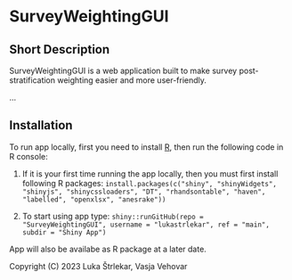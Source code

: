 
# SurveyWeightingGUI

## Short Description

SurveyWeightingGUI is a web application built to make survey post-stratification weighting easier and more user-friendly.

...

## Installation

To run app locally, first you need to install [R](https://cran.r-project.org/), then run the following code in R console:

1. If it is your first time running the app locally, then you must first install following R packages: `install.packages(c("shiny", "shinyWidgets", "shinyjs", "shinycssloaders", "DT", "rhandsontable", "haven", "labelled", "openxlsx", "anesrake"))`

2. To start using app type: `shiny::runGitHub(repo = "SurveyWeightingGUI", username = "lukastrlekar", ref = "main", subdir = "Shiny App")`

App will also be availabe as R package at a later date.


Copyright (C) 2023  Luka Štrlekar, Vasja Vehovar
